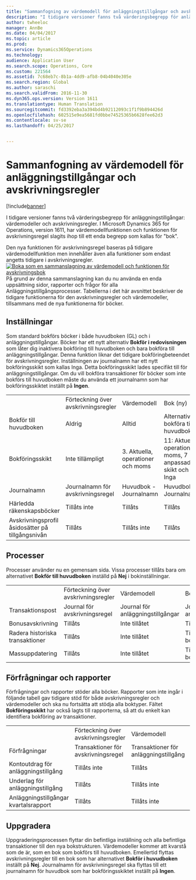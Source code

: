 ```yaml
---
title: "Sammanfogning av värdemodell för anläggningstillgångar och avskrivningsregler"
description: "I tidigare versioner fanns två värderingsbegrepp för anläggningstillgångar: värdemodeller och avskrivningsregler. I Microsoft Dynamics 365 for Operations, version 1611, har värdemodellfunktionen och funktionen för avskrivningsregel slagits ihop till ett enda begrepp som kallas för &quot;bok&quot;."
author: twheeloc
manager: AnnBe
ms.date: 04/04/2017
ms.topic: article
ms.prod: 
ms.service: Dynamics365Operations
ms.technology: 
audience: Application User
ms.search.scope: Operations, Core
ms.custom: 221564
ms.assetid: 7c68eb7c-8b1a-4dd9-afb8-04b4040e305e
ms.search.region: Global
ms.author: saraschi
ms.search.validFrom: 2016-11-30
ms.dyn365.ops.version: Version 1611
ms.translationtype: Human Translation
ms.sourcegitcommit: fd3392eba3a394bd4b92112093c1f1f9b894426d
ms.openlocfilehash: 602515e9ea5681fd0bbe74525365b6628fee62d3
ms.contentlocale: sv-se
ms.lasthandoff: 04/25/2017


---
```


# <a name="fixed-asset-value-model-and-depreciation-book-merge"></a>Sammanfogning av värdemodell för anläggningstillgångar och avskrivningsregler

[!include[banner](../includes/banner.md)]


I tidigare versioner fanns två värderingsbegrepp för anläggningstillgångar: värdemodeller och avskrivningsregler. I Microsoft Dynamics 365 for Operations, version 1611, har värdemodellfunktionen och funktionen för avskrivningsregel slagits ihop till ett enda begrepp som kallas för "bok".

Den nya funktionen för avskrivningsregel baseras på tidigare värdemodellfunktion men innehåller även alla funktioner som endast angetts tidigare i avskrivningsregler. [![Boka som en sammanslagning av värdemodell och funktionen för avskrivningsbok](./media/fixed-assets.png)](./media/fixed-assets.png) På grund av denna sammanslagning kan du nu använda en enda uppsättning sidor, rapporter och frågor för alla Anläggningstillgångsprocesser. Tabellerna i det här avsnittet beskriver de tidigare funktionerna för den avskrivningsregler och värdemodeller, tillsammans med de nya funktionerna för böcker.

## <a name="setup"></a>Inställningar
Som standard bokförs böcker i både huvudboken (GL) och i anläggningstillgångar. Böcker har ett nytt alternativ **Bokför i redovisningen** som låter dig inaktivera bokföring till huvudboken och bara bokföra till anläggningstillgångar. Denna funktion liknar det tidigare bokföringbeteendet för avskrivningsregler. Inställningen av journalnamn har ett nytt bokföringsskikt som kallas Inga. Detta bokföringsskikt lades specifikt till för anläggningstillgångar. Om du vill bokföra transaktioner för böcker som inte bokförs till huvudboken måste du använda ett journalnamn som har bokföringsskiktet inställt på **Ingen**.

|                                                  |                                 |                                 |                                                         |
|--------------------------------------------------|---------------------------------|---------------------------------|---------------------------------------------------------|
|                                                  | Förteckning över avskrivningsregler               | Värdemodell                     | Bok (ny)                                              |
| Bokför till huvudboken                                   | Aldrig                           | Alltid                          | Alternativ att bokföra till huvudboken                                |
| Bokföringsskikt                                   | Inte tillämpligt                  | 3. Aktuella, operationer och moms | 11: Aktuella, operationer, moms, 7 anpassade skikt och Inga |
| Journalnamn                                    | Journalnamn för avskrivningsregel | Huvudbok - Journalnamn              | Huvudbok - Journalnamn                                      |
| Härledda räkenskapsböcker                                    | Tillåts inte                     | Tillåts                         | Tillåts                                                 |
| Avskrivningsprofil åsidosätter på tillgångsnivån | Tillåts                         | Tillåts inte                     | Tillåts                                                 |

## <a name="processes"></a>Processer
Processer använder nu en gemensam sida. Vissa processer tillåts bara om alternativet **Bokför till huvudboken** inställd på **Nej** i bokinställningar.

|                                |                           |                     |                                          |
|--------------------------------|---------------------------|---------------------|------------------------------------------|
|                                | Förteckning över avskrivningsregler         | Värdemodell         | Bok (ny)                               |
| Transaktionspost              | Journal för avskrivningsregel | Journal för anläggningstillgångar | Journal för anläggningstillgångar                      |
| Bonusavskrivning             | Tillåts                   | Inte tillåtet         | Tillåts                                  |
| Radera historiska transaktioner | Tillåts                   | Inte tillåtet         | Tillåtet, om du inte bokför i huvudboken |
| Massuppdatering                    | Tillåts                   | Inte tillåtet         | Tillåtet, om du inte bokför i huvudboken |

## <a name="inquiries-and-reports"></a>Förfrågningar och rapporter
Förfrågningar och rapporter stöder alla böcker. Rapporter som inte ingår i följande tabell gav tidigare stöd för både avskrivningsregler och värdemodeller och ska nu fortsätta att stödja alla boktyper. Fältet **Bokföringsskikt** har också lagts till rapporterna, så att du enkelt kan identifiera bokföring av transaktioner.

|                                       |                                |                          |                          |
|---------------------------------------|--------------------------------|--------------------------|--------------------------|
|                                       | Förteckning över avskrivningsregler              | Värdemodell              | Bok (ny)               |
| Förfrågningar                             | Transaktioner för avskrivningsregel | Transaktioner för anläggningstillgång | Transaktioner för anläggningstillgång |
| Kontoutdrag för anläggningstillgång                 | Tillåts inte                    | Tillåts                  | Tillåts                  |
| Underlag för anläggningstillgång                     | Tillåts                        | Tillåts inte              | Tillåts                  |
| Anläggningstillgångar kvartalsrapport | Tillåts                        | Tillåts inte              | Tillåts                  |

## <a name="upgrade"></a>Uppgradera
Uppgraderingsprocessen flyttar din befintliga inställning och alla befintliga transaktioner till den nya bokstrukturen. Värdemodeller kommer att kvarstå som de är, som en bok som bokförs till huvudboken. Emellertid flyttas avskrivningsregler till en bok som har alternativet **Bokför i huvudboken** inställt på **Nej**. Journalnamn för avskrivningsregel ska flyttas till ett journalnamn för huvudbok som har bokföringsskiktet inställt på **Ingen**.





